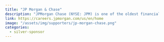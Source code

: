 ```yaml
---
title: "JP Morgan & Chase"
description: "JPMorgan Chase (NYSE: JPM) is one of the oldest financial institutions in the United States."
link: https://careers.jpmorgan.com/us/en/home
image: "/assets/img/supporters/jp-morgan-chase.png"
categories:
  - silver-sponsor
---
```


